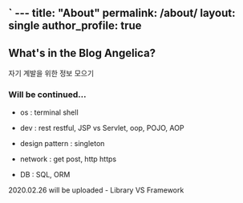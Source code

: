 `  ---
title: "About"
permalink: /about/
layout: single
author_profile: true
---

## What's in the Blog Angelica?

자기 계발을 위한 정보 모으기

### Will be continued...

- os : terminal shell

- dev : rest restful, JSP vs Servlet, oop, POJO, AOP

- design pattern : singleton

- network : get post, http https

- DB : SQL, ORM

2020.02.26 will be uploaded - Library VS Framework
